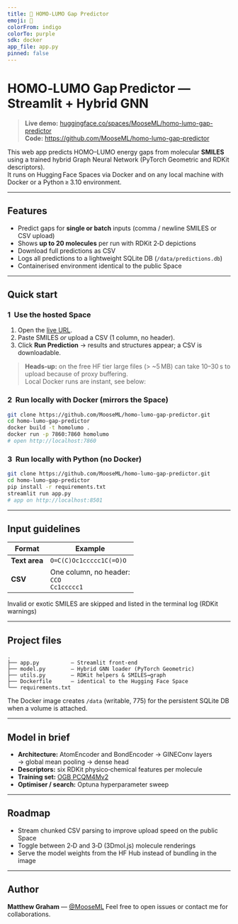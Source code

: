 ```yaml
---
title: 🧪 HOMO‑LUMO Gap Predictor
emoji: 🧬
colorFrom: indigo
colorTo: purple
sdk: docker
app_file: app.py
pinned: false
---
```


# HOMO‑LUMO Gap Predictor — Streamlit + Hybrid GNN

> **Live demo:** [huggingface.co/spaces/MooseML/homo-lumo-gap-predictor](https://huggingface.co/spaces/MooseML/homo-lumo-gap-predictor) &nbsp;  
> **Code:** <https://github.com/MooseML/homo-lumo-gap-predictor>

This web app predicts HOMO–LUMO energy gaps from molecular **SMILES** using a trained hybrid Graph Neural Network (PyTorch Geometric and RDKit descriptors).  
It runs on Hugging Face Spaces via Docker and on any local machine with Docker or a Python ≥ 3.10 environment.

---

## Features

* Predict gaps for **single or batch** inputs (comma / newline SMILES or CSV upload)
* Shows **up to 20 molecules** per run with RDKit 2‑D depictions
* Download full predictions as CSV
* Logs all predictions to a lightweight SQLite DB (`/data/predictions.db`)
* Containerised environment identical to the public Space

---

## Quick start

### 1  Use the hosted Space

1. Open the [live URL](https://huggingface.co/spaces/MooseML/homo-lumo-gap-predictor).  
2. Paste SMILES *or* upload a CSV (1 column, no header).  
3. Click **Run Prediction** → results and structures appear; a CSV is downloadable.

> **Heads‑up:** on the free HF tier large files (> ~5 MB) can take 10–30 s to upload because of proxy buffering.  
> Local Docker runs are instant, see below:

### 2  Run locally with Docker (mirrors the Space)

```bash
git clone https://github.com/MooseML/homo-lumo-gap-predictor.git
cd homo-lumo-gap-predictor
docker build -t homolumo .
docker run -p 7860:7860 homolumo
# open http://localhost:7860
````

### 3  Run locally with Python (no Docker)

```bash
git clone https://github.com/MooseML/homo-lumo-gap-predictor.git
cd homo-lumo-gap-predictor
pip install -r requirements.txt
streamlit run app.py 
# app on http://localhost:8501
```

---

## Input guidelines

| Format       | Example                                        |
| ------------ | ---------------------------------------------- |
| **Text area** | `O=C(C)Oc1ccccc1C(=O)O`           |
| **CSV**      | One column, no header:<br>`CCO`<br>`Cc1ccccc1` |

Invalid or exotic SMILES are skipped and listed in the terminal log (RDKit warnings)

---

## Project files

```
.
├── app.py          – Streamlit front‑end
├── model.py        – Hybrid GNN loader (PyTorch Geometric)
├── utils.py        – RDKit helpers & SMILES→graph
├── Dockerfile      – identical to the Hugging Face Space
└── requirements.txt
```

The Docker image creates `/data` (writable, 775) for the persistent SQLite DB when a volume is attached.

---

## Model in brief

* **Architecture:** AtomEncoder and BondEncoder → GINEConv layers → global mean pooling → dense head
* **Descriptors:** six RDKit physico‑chemical features per molecule
* **Training set:** [OGB PCQM4Mv2](https://ogb.stanford.edu/docs/lsc/pcqm4mv2/)
* **Optimiser / search:** Optuna hyperparameter sweep

---

## Roadmap

* Stream chunked CSV parsing to improve upload speed on the public Space
* Toggle between 2‑D and 3‑D (3Dmol.js) molecule renderings
* Serve the model weights from the HF Hub instead of bundling in the image

---

## Author

**Matthew Graham** — [@MooseML](https://github.com/MooseML)
Feel free to open issues or contact me for collaborations.


